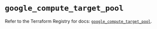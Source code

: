 # `google_compute_target_pool`

Refer to the Terraform Registry for docs: [`google_compute_target_pool`](https://registry.terraform.io/providers/hashicorp/google/5.43.0/docs/resources/compute_target_pool).
